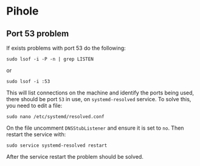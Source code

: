 # Pihole
## Port 53 problem
If exists problems with port 53 do the following:

```
sudo lsof -i -P -n | grep LISTEN
```
or
```
sudo lsof -i :53
```

This will list connections on the machine and identify the ports being used, there should be port `53` in use, on `systemd-resolved` service.
To solve this, you need to edit a file:

```
sudo nano /etc/systemd/resolved.conf
```

On the file uncomment `DNSStubListener` and ensure it is set to `no`.
Then restart the service with:

```
sudo service systemd-resolved restart
```

After the service restart the problem should be solved.
